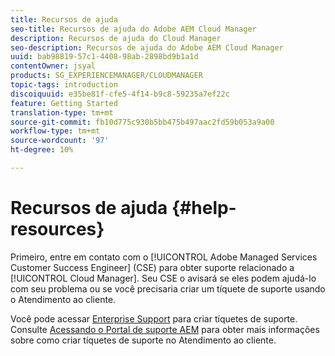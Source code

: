 ```yaml
---
title: Recursos de ajuda
seo-title: Recursos de ajuda do Adobe AEM Cloud Manager
description: Recursos de ajuda do Cloud Manager
seo-description: Recursos de ajuda do Adobe AEM Cloud Manager
uuid: bab98819-57c1-4408-98ab-2898bd9b1a1d
contentOwner: jsyal
products: SG_EXPERIENCEMANAGER/CLOUDMANAGER
topic-tags: introduction
discoiquuid: e35be81f-cfe5-4f14-b9c8-59235a7ef22c
feature: Getting Started
translation-type: tm+mt
source-git-commit: fb10d775c930b5bb475b497aac2fd59b053a9a00
workflow-type: tm+mt
source-wordcount: '97'
ht-degree: 10%

---
```



# Recursos de ajuda {#help-resources}

Primeiro, entre em contato com o [!UICONTROL Adobe Managed Services Customer Success Engineer] (CSE) para obter suporte relacionado a [!UICONTROL Cloud Manager]. Seu CSE o avisará se eles podem ajudá-lo com seu problema ou se você precisaria criar um tíquete de suporte usando o Atendimento ao cliente.

Você pode acessar [Enterprise Support](https://helpx.adobe.com/br/contact/enterprise-support.ec.html) para criar tíquetes de suporte. Consulte [Acessando o Portal de suporte AEM](https://help.adobe.com/experience-manager/kb/accessing-aem-support-portal.html) para obter mais informações sobre como criar tíquetes de suporte no Atendimento ao cliente.
